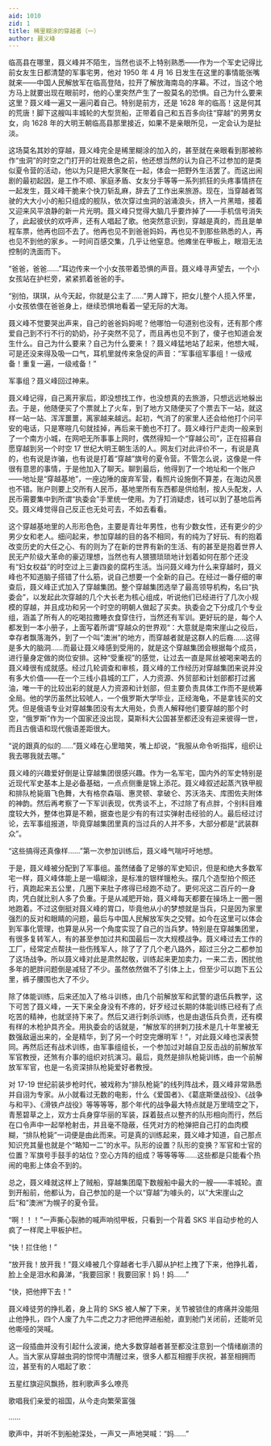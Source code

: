 ```yaml
---
aid: 1010
zid: 1
title: 稀里糊涂的穿越者（一）
author: 聂义峰
---
```


临高县在哪里，聂义峰并不陌生，当然也谈不上特别熟悉——作为一个军史记得比前女友生日都清楚的军事宅男，他对 1950 年 4 月 16 日发生在这里的事情能张嘴就来——中国人民解放军在临高登陆，拉开了解放海南岛的序幕。不过，当这个地方马上就要出现在眼前时，他的心里突然产生了一股莫名的恐惧。自己为什么要来这里？聂义峰一遍又一遍问着自己。特别是前方，还是 1628 年的临高！这是何其的荒唐！脚下这艘叫丰城轮的大型货船，正带着自己和五百多向往“穿越”的男男女女，向 1628 年的大明王朝临高县那里接近，如果不是亲眼所见，一定会认为是扯淡。

这场莫名其妙的穿越，聂义峰完全是稀里糊涂的加入的，甚至就在亲眼看到那被称作“虫洞”的时空之门打开的壮观景色之前，他还想当然的认为自己不过参加的是类似夏令营的活动，他以为只是把大家聚在一起，体会一把野外生活罢了。而这出闹剧的最初起因，是工作不顺、家庭矛盾、女友分手等等一系列抓狂的头疼事情挤在一起发生，聂义峰干脆来个快刀斩乱麻，辞去了工作出来旅游。现在，当穿越者驾驶的大大小小的船只组成的舰队，依次穿过虫洞的汹涌浪头，挤入一片黑暗，接着又迎来风平浪静的新一片光明。聂义峰只觉得大脑几乎要炸掉了——手机信号消失了，此起彼伏的欢呼声，还有人唱起了歌。他突然意识到，穿越是真的，而且是单程车票，他再也回不去了。他再也见不到爸爸妈妈，再也见不到那些熟悉的人，再也见不到他的家乡。一时间百感交集，几乎让他窒息。他瘫坐在甲板上，眼泪无法控制的洗面而下。

“爸爸，爸爸……”耳边传来一个小女孩带着恐惧的声音。聂义峰寻声望去，一个小女孩站在护栏旁，紧紧抓着爸爸的手。

“别怕，琪琪，从今天起，你就是公主了……”男人蹲下，把女儿整个人揽入怀里，小女孩依偎在爸爸身上，继续恐惧地看着一望无际的大海。

聂义峰不觉要哭出声来，自己的爸爸妈妈呢？他哪怕一句道别也没有，还有那个疼爱自己到不行不行的奶奶，孙子突然不见了，而且再也见不到了，傻子也知道会发生什么。自己为什么要来？自己为什么要来！？聂义峰猛地站了起来，他想大喊，可是还没来得及吸一口气，耳机里就传来急促的声音：“军事组军事组！一级戒备！重复一遍，一级戒备！”

军事组？聂义峰回过神来。

聂义峰记得，自己离开家后，即没想找工作，也没想真的去旅游，只想远远地躲出去。于是，他随便买了个票就上了火车，到了地方又随便买了个票去下一站，就这样一站一站、浑浑噩噩，离家越来越远。起初，气消了的家里人还会给他打个问平安的电话，只是寒暄几句就挂掉，再后来干脆也不打了。聂义峰行尸走肉一般来到了一个南方小城，在网吧无所事事上网时，偶然得知一个“穿越公司”，正在招募自愿穿越到另一个时空 17 世纪大明王朝生活的人。网友们对此评价不一，有说是真的，也有说是诈骗，也有说是打着“穿越”旗号的夏令营。不管怎么说，这像是一件很有意思的事情，于是他加入了聊天。聊到最后，他得到了一个地址和一个账户——地址是“穿越基地”，一座边陲的废弃军营，看照片设施倒不算差，在海边风景也不错。账户则要上交所有人民币，基地里所有东西都是供给制，按人头配发，人民币需要集中到所谓“执委会”手里统一使用。为了打消疑虑，钱可以到了基地后再交。聂义峰觉得自己反正也无处可去，不如去看看。

这个穿越基地里的人形形色色，主要是青壮年男性，也有少数女性，还有更少的少男少女和老人。细问起来，参加穿越的目的各不相同，有的纯为了好玩、有的抱着改变历史的大任之心、有的则为了在新的世界有新的生活、有的甚至是抱着世界人民无产阶级大革命的豪迈理想，当然也有人猥猥琐琐地计划着如何在那个还没有“妇女权益”的时空过上三妻四妾的腐朽生活。当问聂义峰为什么来穿越时，聂义峰也不知道脑子搭错了什么筋，说自己想要一个全新的自己。在经过一番仔细的审查后，聂义峰正式加入了穿越集团。整个穿越集团选举了最高领导机构，名曰“执委会”，以发起此次穿越的几个大长老为核心组成，听说他们已经进行了几次小规模的穿越，并且成功和另一个时空的明朝人做起了买卖。执委会之下分成几个专业组，涵盖了所有人的吃喝拉撒睡衣食穿住行，当然还有军训。更好玩的是，每个人都发到一本小册子，上面写着所谓“穿越众的世界观“：大意就是南宋崖山之役后，幸存者飘落海外，到了一个叫“澳洲”的地方，而穿越者就是这群人的后裔……这得是多大的脑洞……而最让聂义峰感到受用的，就是这个穿越集团会根据每个成员，进行量身定做的岗位安排。这种“受重视”的感觉，让过去一直是屌丝被喝来喝去的聂义峰很有成就感。经过几轮调查和审核，聂义峰的工作经历对穿越集团来说并没有多大价值——在一个三线小县城的工厂，人力资源、外贸部和计划部都打过酱油，唯一干的比较出彩的就是人力资源和计划部，但主要负责具体工作而不是统筹全局。他的学历虽然比较唬人，一个俄罗斯大学毕业，正经海龟，不是拿钱买的文凭。但是俄语专业对穿越集团没有太大用处，负责人解释他们要穿越的那个时空，“俄罗斯”作为一个国家还没出现，莫斯科大公国甚至都还没有迎来彼得一世，而且古俄语和现代俄语差距很大。

“说的跟真的似的……”聂义峰在心里暗笑，嘴上却说，“我服从命令听指挥，组织让我去哪我就去哪。”

聂义峰的兴趣爱好倒是让穿越集团很感兴趣。作为一名军宅，国内外的军史特别是近现代军史基本上是必备基础，一点点侧重是锦上添花。聂义峰叙述起蒸汽铁甲舰和排队枪毙眉飞色舞，大有格奈森瑙、惠灵顿、拿破仑、苏沃洛夫、库图佐夫附体的神韵。然后再考察了一下军训表现，优秀谈不上，不过除了有点胖，个别科目难度较大外，整体也算是不赖，据查也是少有的有过实弹射击经验的人。最后经过讨论，去军事组报道，毕竟穿越集团里真的当过兵的人并不多，大部分都是“武装群众”。

“这些搞得还真像样……”第一次参加训练后，聂义峰气喘吁吁地想。

于是，聂义峰被分配到了军事组。虽然储备了足够的军史知识，但是和绝大多数军宅一样，聂义峰体能上是一塌糊涂，是标准的银样镴枪头。摆几个造型拍个照还行，真跑起来五公里，几圈下来肚子疼得已经跑不动了。更何况这二百斤的一身肉，凭白就比别人多了负重。于是从减肥开始，聂义峰每天都要在操场上一圈一圈地跑着。不过这倒挺对聂义峰的胃口，毕竟他从小的梦想就是当兵，只是因为家里强烈的反对和眼睛的问题，最后与中国人民解放军失之交臂。如今在这里可以体会到军事化管理，也算是从另一个角度实现了自己的当兵梦。特别是在穿越集团里，有很多复转军人，有的甚至参加过共和国最后一次大规模战争。聂义峰过去工作的工厂，经常定点帮扶一些伤残军人，除了了了几个老八路外，超过三分之二都参加了这场战争。所以聂义峰对此是肃然起敬，训练起来更加卖力，一来二去，困扰他多年的肥胖问题倒是减轻了不少。虽然依然做不了引体上上，但至少可以跑下五公里，裤子腰围也大了不少。

除了体能训练，后来还加入了格斗训练，由几个前解放军和武警的退伍兵教学，这下可苦了聂义峰，一天下来全身没有不疼的，好歹经过长期的体能训练已经有了点吃苦的精神，也就坚持下来了。然后又进行刺杀训练，也是由退伍兵负责，还有模有样的木枪护具齐全。用执委会的话就是，“解放军的拼刺刀技术是几十年里被无数强敌逼出来的，全是精华，到了另一个时空完爆明军！”，对此聂义峰也深表赞同。再然后还有战术训练，由军事组组长，一个参加过对越自卫反击战的前解放军军官教授，还煞有介事的组织对抗演习。最后，竟然是排队枪毙训练，由一个前解放军军官，也是一名资深排队枪毙爱好者教授。

对 17-19 世纪前装步枪时代，被戏称为“排队枪毙”的线列阵战术，聂义峰非常熟悉并自诩为专家。从小就看过无数的电影，什么《爱国者》、《葛底斯堡战役》、《战争与和平》、《滑铁卢战役》等等等等，那个年代的战争最大特点就是万里晴空之下，青葱碧草之上，双方士兵身穿华丽的军装，踩着鼓点以整齐的队形相向而行，然后在口令声中一起举枪射击，并且毫不隐蔽，任凭对方的枪弹把自己打的血肉模糊，“排队枪毙”一词便是由此而来。可是真的训练起来，聂义峰才知道，自己那点知识充其量也就是个“略知一二”的水平。队形的设置？队形的变换？军官和士官的位置？军旗号手鼓手的站位？空心方阵的组成？等等等等……这些都是只能看个热闹的电影上体会不到的。

总之，聂义峰就这样上了贼船，穿越集团麾下数艘船中最大的一艘——丰城轮。直到开船前，他都认为，自己参加的是一个以“穿越”为噱头的，以”大宋崖山之后“和”澳洲“为幌子的夏令营。

“啊！！！”一声撕心裂肺的喊声响彻甲板，只看到一个背着 SKS 半自动步枪的人疯了一样爬上甲板护栏。

“快！拦住他！”

“放开我！放开我！”聂义峰被几个穿越者七手八脚从护栏上拽了下来，他挣扎着，脸上全是泪水和鼻涕，“我要回家！我要回家！妈！妈……”

“快，把他押下去！”

聂义峰徒劳的挣扎着，身上背的 SKS 被人解了下来，关节被锁住的疼痛并没能阻止他挣扎，四个人废了九牛二虎之力才把他押进船舱，直到舱门关闭前，还能听见他嘶哑的哭喊。

这一段插曲并没有引起什么波澜，绝大多数穿越者甚至都没注意到一个情绪崩溃的人。当大家从穿越虫洞的惊愕中清醒过来，很多人都互相握手庆祝，甚至相拥而泣，甚至有的人唱起了歌：

五星红旗迎风飘扬，胜利歌声多么嘹亮

歌唱我们亲爱的祖国，从今走向繁荣富强

……

歌声中，并听不到船舱深处，一声又一声地哭喊：“妈……”
